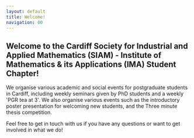 ```yaml
---
layout: default
title: Welcome!
navigation: 00
---
```



## Welcome to the Cardiff Society for Industrial and Applied Mathematics (SIAM) - Institute of Mathematics & its Applications (IMA) Student Chapter!

We organise various academic and social events for postgraduate students in Cardiff, including weekly seminars given by PhD students and a weekly 'PGR tea at 3'.
We also organise various events such as the introductory poster presentation for welcoming new students, and the Three minute thesis competition.


Feel free to get in touch with us if you have any questions or want to get involved in what we do!
